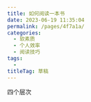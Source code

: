 ```yaml
---
title: 如何阅读一本书
date: 2023-06-19 11:35:04
permalink: /pages/4f7a1a/
categories: 
  - 软素质
  - 个人效率
  - 阅读技巧
tags: 
  - 
titleTag: 草稿
---
```


四个层次

